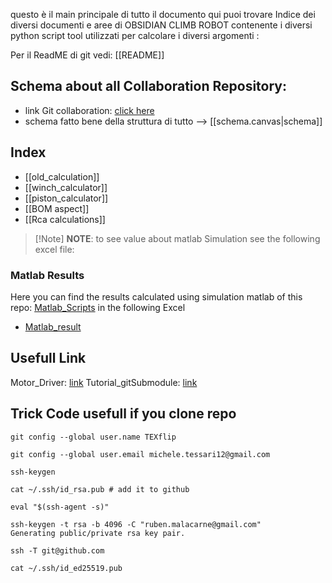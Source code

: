 questo è il main principale di tutto il documento qui puoi trovare Indice dei diversi documenti e aree di OBSIDIAN CLIMB ROBOT contenente i diversi python script tool utilizzati per calcolare i diversi argomenti :

Per il ReadME di git vedi: [[README]]

## Schema about all Collaboration Repository:

- link Git collaboration:  [click here](https://github.com/MalaHard-RoboTech)
- schema fatto bene della struttura di tutto --> [[schema.canvas|schema]]

## Index 

- [[old_calculation]]
- [[winch_calculator]]
- [[piston_calculator]]
- [[BOM aspect]]
- [[Rca calculations]]

> [!Note] **NOTE**: to see value about matlab Simulation see the following excel file: 
 
### Matlab Results
 Here you can find the results calculated using simulation matlab of this repo: [Matlab_Scripts](https://github.com/MalaHard-RoboTech/Matlab_Scirpts)
in the following Excel
 - [Matlab_result](Misure_Matlab.xlsx)
 
 




## Usefull Link

Motor_Driver: [link](https://www.youtube.com/watch?v=9UxTPxgvOAA)
Tutorial_gitSubmodule: [link](https://youtu.be/wTGIDDg0tK8?si=bb5k6O9tb5w0m2Zo)

## Trick Code usefull if you clone repo

```
git config --global user.name TEXflip

git config --global user.email michele.tessari12@gmail.com

ssh-keygen

cat ~/.ssh/id_rsa.pub # add it to github

eval "$(ssh-agent -s)"

ssh-keygen -t rsa -b 4096 -C "ruben.malacarne@gmail.com"
Generating public/private rsa key pair.

ssh -T git@github.com

cat ~/.ssh/id_ed25519.pub
```